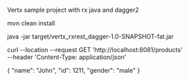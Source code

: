 Vertx sample project with rx java and dagger2

mvn clean install


java -jar target/vertx_rxrest_dagger-1.0-SNAPSHOT-fat.jar 

curl --location --request GET 'http://localhost:8081/products' \
--header 'Content-Type: application/json'


{
"name": "John",
"id": 1211,
"gender": "male"
}